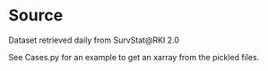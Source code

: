 # Source
Dataset retrieved daily from <a src="https://survstat.rki.de/Content/Query/Select.aspx">SurvStat@RKI 2.0</a>

See <a src="src/Cases.py">Cases.py</a> for an example to get an xarray from the pickled files.